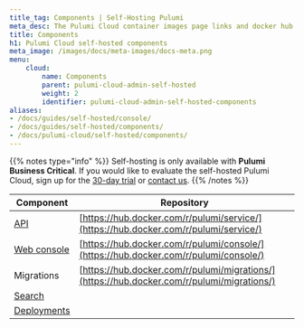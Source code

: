```yaml
---
title_tag: Components | Self-Hosting Pulumi
meta_desc: The Pulumi Cloud container images page links and docker hub links.
title: Components
h1: Pulumi Cloud self-hosted components
meta_image: /images/docs/meta-images/docs-meta.png
menu:
    cloud:
        name: Components
        parent: pulumi-cloud-admin-self-hosted
        weight: 2
        identifier: pulumi-cloud-admin-self-hosted-components
aliases:
- /docs/guides/self-hosted/console/
- /docs/guides/self-hosted/components/
- /docs/pulumi-cloud/self-hosted/components/
---
```


{{% notes type="info" %}}
Self-hosting is only available with **Pulumi Business Critical**. If you would like to evaluate the self-hosted Pulumi Cloud, sign up for the [30-day trial](/product/self-hosted#self-hosted-trial) or [contact us](/contact/).
{{% /notes %}}

| Component                                                         | Repository                                                                                 |
|-------------------------------------------------------------------|--------------------------------------------------------------------------------------------|
| [API](/docs/pulumi-cloud/self-hosted/components/api/)             | [https://hub.docker.com/r/pulumi/service/](https://hub.docker.com/r/pulumi/service/)       |
| [Web console](/docs/pulumi-cloud/self-hosted/components/console/) | [https://hub.docker.com/r/pulumi/console/](https://hub.docker.com/r/pulumi/console/)       |
| Migrations                                                        | [https://hub.docker.com/r/pulumi/migrations/](https://hub.docker.com/r/pulumi/migrations/) |
| [Search](/docs/pulumi-cloud/self-hosted/components/search/)       |                                                                                            |
| [Deployments](/docs/pulumi-cloud/self-hosted/components/deployments/) |                                                                                         |
